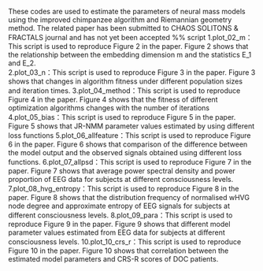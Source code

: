 These codes are used to estimate the parameters of neural mass models using the improved chimpanzee algorithm and Riemannian geometry method.
The related paper has been submitted to CHAOS SOLITONS & FRACTALS journal and has not yet been accepted
%% script
1.plot_02_m：This script is used to reproduce Figure 2 in the paper. Figure 2 shows that the relationship between the embedding dimension m and the statistics E_1 and E_2.<br>
2.plot_03_n：This script is used to reproduce Figure 3 in the paper. Figure 3 shows that changes in algorithm fitness under different population sizes and iteration times.
3.plot_04_method：This script is used to reproduce Figure 4 in the paper. Figure 4 shows that the fitness of different optimization algorithms changes with the number of iterations
4.plot_05_bias：This script is used to reproduce Figure 5 in the paper. Figure 5 shows that JR-NMM parameter values estimated by using different loss functions
5.plot_06_allfeature：This script is used to reproduce Figure 6 in the paper. Figure 6 shows that comparison of the difference between the model output and the observed signals obtained using different loss functions.
6.plot_07_allpsd：This script is used to reproduce Figure 7 in the paper. Figure 7 shows that average power spectral density and power proportion of EEG data for subjects at different consciousness levels.
7.plot_08_hvg_entropy：This script is used to reproduce Figure 8 in the paper. Figure 8 shows that the distribution frequency of normalised wHVG node degree and approximate entropy of EEG signals for subjects at different consciousness levels.
8.plot_09_para：This script is used to reproduce Figure 9 in the paper. Figure 9 shows that different model parameter values estimated from EEG data for subjects at different consciousness levels.
10.plot_10_crs_r：This script is used to reproduce Figure 10 in the paper. Figure 10 shows that correlation between the estimated model parameters and CRS-R scores of DOC patients.
